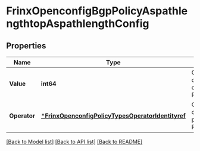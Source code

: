 # FrinxOpenconfigBgpPolicyAspathlengthtopAspathlengthConfig

## Properties
Name | Type | Description | Notes
------------ | ------------- | ------------- | -------------
**Value** | **int64** | Optional[value to compare with the community count] REF:Optional.empty | [optional] [default to null]
**Operator** | [***FrinxOpenconfigPolicyTypesOperatorIdentityref**](frinx.openconfig.policy.types.OperatorIdentityref.md) | Optional[type of comparison to be performed] REF:Optional.empty | [optional] [default to null]

[[Back to Model list]](../README.md#documentation-for-models) [[Back to API list]](../README.md#documentation-for-api-endpoints) [[Back to README]](../README.md)


